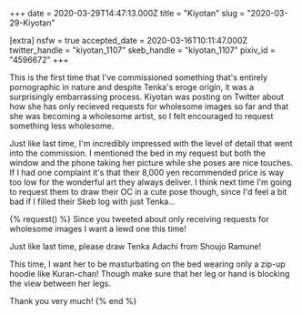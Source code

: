 +++
date = 2020-03-29T14:47:13.000Z
title = "Kiyotan"
slug = "2020-03-29-Kiyotan"

[extra]
nsfw = true
accepted_date = 2020-03-16T10:11:47.000Z
twitter_handle = "kiyotan_1107"
skeb_handle = "kiyotan_1107"
pixiv_id = "4596672"
+++

This is the first time that I've commissioned something that's entirely pornographic in nature and despite Tenka's eroge origin, it was a surprisingly embarrassing process. Kiyotan was posting on Twitter about how she has only recieved requests for wholesome images so far and that she was becoming a wholesome artist, so I felt encouraged to request something less wholesome.

Just like last time, I'm incredibly impressed with the level of detail that went into the commission. I mentioned the bed in my request but both the window and the phone taking her picture while she poses are nice touches. If I had one complaint it's that their 8,000 yen recommended price is way too low for the wonderful art they always deliver. I think next time I'm going to request them to draw their OC in a cute pose though, since I'd feel a bit bad if I filled their Skeb log with just Tenka...

{% request() %}
Since you tweeted about only receiving requests for wholesome images I want a lewd one this time!

Just like last time, please draw Tenka Adachi from Shoujo Ramune!

This time, I want her to be masturbating on the bed wearing only a zip-up hoodie like Kuran-chan! Though make sure that her leg or hand is blocking the view between her legs.

Thank you very much!
{% end %}